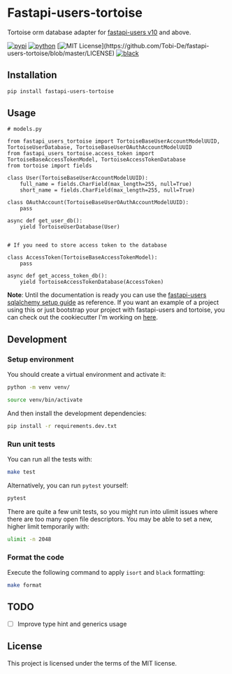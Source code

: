 # Fastapi-users-tortoise

Tortoise orm database adapter for [fastapi-users v10](https://fastapi-users.github.io/fastapi-users/10.0/) and above.

[![pypi](https://badge.fury.io/py/fastapi-users-tortoise.svg)](https://pypi.org/project/fastapi-users-tortoise/)
[![python](https://img.shields.io/pypi/pyversions/fastapi-users-tortoise)](https://github.com/Tobi-De/fastapi-users-tortoise)
[![MIT License](https://img.shields.io/apm/l/atomic-design-ui.svg?)](https://github.com/Tobi-De/fastapi-users-tortoise/blob/master/LICENSE)
[![black](https://img.shields.io/badge/code%20style-black-000000.svg)](https://github.com/psf/black)


## Installation

```sh
pip install fastapi-users-tortoise
```

## Usage

```python3
# models.py

from fastapi_users_tortoise import TortoiseBaseUserAccountModelUUID, TortoiseUserDatabase, TortoiseBaseUserOAuthAccountModelUUID
from fastapi_users_tortoise.access_token import TortoiseBaseAccessTokenModel, TortoiseAccessTokenDatabase
from tortoise import fields

class User(TortoiseBaseUserAccountModelUUID):
    full_name = fields.CharField(max_length=255, null=True)
    short_name = fields.CharField(max_length=255, null=True)

class OAuthAccount(TortoiseBaseUserOAuthAccountModelUUID):
    pass

async def get_user_db():
    yield TortoiseUserDatabase(User)


# If you need to store access token to the database

class AccessToken(TortoiseBaseAccessTokenModel):
    pass

async def get_access_token_db():
    yield TortoiseAccessTokenDatabase(AccessToken)

```

**Note**: Until the documentation is ready you can use the [fastapi-users sqlalchemy setup guide](https://fastapi-users.github.io/fastapi-users/10.0/configuration/databases/sqlalchemy/) as reference. If you want an example of a project using this or just bootstrap your project with fastapi-users and tortoise, you can check out the cookiecutter I'm working on [here](https://github.com/Tobi-De/cookiecutter-fastapi).


## Development

### Setup environment

You should create a virtual environment and activate it:

```bash
python -m venv venv/
```

```bash
source venv/bin/activate
```

And then install the development dependencies:

```bash
pip install -r requirements.dev.txt
```

### Run unit tests

You can run all the tests with:

```bash
make test
```

Alternatively, you can run `pytest` yourself:

```bash
pytest
```

There are quite a few unit tests, so you might run into ulimit issues where there are too many open file descriptors. You may be able to set a new, higher limit temporarily with:

```bash
ulimit -n 2048
```

### Format the code

Execute the following command to apply `isort` and `black` formatting:

```bash
make format
```

## TODO

- [ ] Improve type hint and generics usage

## License

This project is licensed under the terms of the MIT license.
